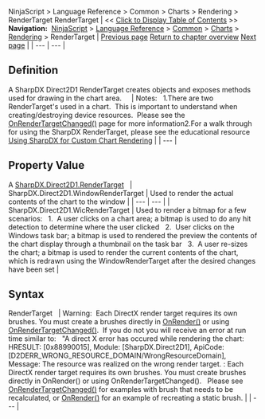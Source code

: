 ﻿
NinjaScript \> Language Reference \> Common \> Charts \> Rendering \> RenderTarget
RenderTarget
| \<\< [Click to Display Table of Contents](rendertarget.md) \>\> **Navigation:**     [NinjaScript](ninjascript-1.md) \> [Language Reference](language_reference_wip-1.md) \> [Common](common-1.md) \> [Charts](chart-1.md) \> [Rendering](rendering-1.md) \> RenderTarget | [Previous page](panelui-1.md) [Return to chapter overview](rendering-1.md) [Next page](setzorder-1.md) |
| --- | --- |
## Definition
A SharpDX Direct2D1 RenderTarget creates objects and exposes methods used for drawing in the chart area.  
 
| Notes:   1\.There are two RenderTarget's used in a chart.  This is important to understand when creating/destroying device resources.  Please see the [OnRenderTargetChanged()](onrendertargetchanged-1.md) page for more information2\.For a walk through for using the SharpDX RenderTarget, please see the educational resource [Using SharpDX for Custom Chart Rendering](using_sharpdx_for_custom_chart_rendering-1.md) |
| --- |

## 
## 
## Property Value
A [SharpDX.Direct2D1\.RenderTarget](sharpdx_direct2d1_rendertarget-1.md)
 
| SharpDX.Direct2D1\.WindowRenderTarget | Used to render the actual contents of the chart to the window |
| --- | --- |
| SharpDX.Direct2D1\.WicRenderTarget | Used to render a bitmap for a few scenarios:   1\.  A user clicks on a chart area; a bitmap is used to do any hit detection to determine where the user clicked   2\.  User clicks on the Windows task bar; a bitmap is used to rendered the preview the contents of the chart display through a thumbnail on the task bar   3\.  A user re\-sizes the chart; a bitmap is used to render the current contents of the chart, which is redrawn using the WindowRenderTarget after the desired changes have been set |

## Syntax
RenderTarget
 
| Warning:  Each DirectX render target requires its own brushes. You must create a brushes directly in [OnRender()](onrender-1.md) or using [OnRenderTargetChanged()](onrestorevalues-1.md).  If you do not you will receive an error at run time similar to:    "A direct X error has occured while rendering the chart: HRESULT: \[0x88990015], Module: \[SharpDX.Direct2D1], ApiCode: \[D2DERR\_WRONG\_RESOURCE\_DOMAIN/WrongResourceDomain], Message: The resource was realized on the wrong render target. : Each DirectX render target requires its own brushes. You must create brushes directly in OnRender() or using OnRenderTargetChanged().   Please see [OnRenderTargetChanged()](onrendertargetchanged-1.md) for examples with brush that needs to be recalculated, or [OnRender()](onrender-1.md) for an example of recreating a static brush. |
| --- |
